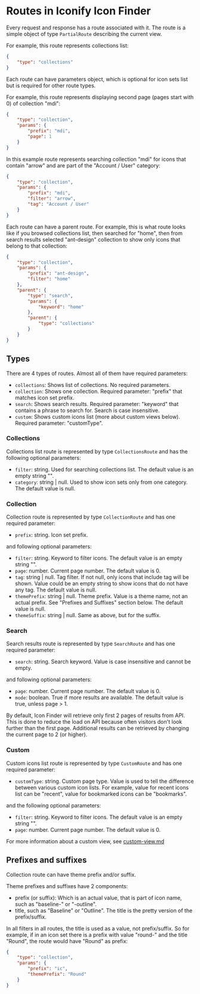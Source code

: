 # Routes in Iconify Icon Finder

Every request and response has a route associated with it. The route is a simple object of type `PartialRoute` describing the current view.

For example, this route represents collections list:

```json
{
	"type": "collections"
}
```

Each route can have parameters object, which is optional for icon sets list but is required for other route types.

For example, this route represents displaying second page (pages start with 0) of collection "mdi":

```json
{
	"type": "collection",
	"params": {
		"prefix": "mdi",
		"page": 1
	}
}
```

In this example route represents searching collection "mdi" for icons that contain "arrow" and are part of the "Account / User" category:

```json
{
	"type": "collection",
	"params": {
		"prefix": "mdi",
		"filter": "arrow",
		"tag": "Account / User"
	}
}
```

Each route can have a parent route. For example, this is what route looks like if you browsed collections list, then searched for "home", then from search results selected "ant-design" collection to show only icons that belong to that collection:

```json
{
	"type": "collection",
	"params": {
		"prefix": "ant-design",
		"filter": "home"
	},
	"parent": {
		"type": "search",
		"params": {
			"keyword": "home"
		},
		"parent": {
			"type": "collections"
		}
	}
}
```

## Types

There are 4 types of routes. Almost all of them have required parameters:

-   `collections`: Shows list of collections. No required parameters.
-   `collection`: Shows one collection. Required parameter: "prefix" that matches icon set prefix.
-   `search`: Shows search results. Required parameter: "keyword" that contains a phrase to search for. Search is case insensitive.
-   `custom`: Shows custom icons list (more about custom views below). Required parameter: "customType".

### Collections

Collections list route is represented by type `CollectionsRoute` and has the following optional parameters:

-   `filter`: string. Used for searching collections list. The default value is an empty string "".
-   `category`: string | null. Used to show icon sets only from one category. The default value is null.

### Collection

Collection route is represented by type `CollectionRoute` and has one required parameter:

-   `prefix`: string. Icon set prefix.

and following optional parameters:

-   `filter`: string. Keyword to filter icons. The default value is an empty string "".
-   `page`: number. Current page number. The default value is 0.
-   `tag`: string | null. Tag filter. If not null, only icons that include tag will be shown. Value could be an empty string to show icons that do not have any tag. The default value is null.
-   `themePrefix`: string | null. Theme prefix. Value is a theme name, not an actual prefix. See "Prefixes and Suffixes" section below. The default value is null.
-   `themeSuffix`: string | null. Same as above, but for the suffix.

### Search

Search results route is represented by type `SearchRoute` and has one required parameter:

-   `search`: string. Search keyword. Value is case insensitive and cannot be empty.

and following optional parameters:

-   `page`: number. Current page number. The default value is 0.
-   `mode`: boolean. True if more results are available. The default value is true, unless page > 1.

By default, Icon Finder will retrieve only first 2 pages of results from API. This is done to reduce the load on API because often visitors don't look further than the first page. Additional results can be retrieved by changing the current page to 2 (or higher).

### Custom

Custom icons list route is represented by type `CustomRoute` and has one required parameter:

-   `customType`: string. Custom page type. Value is used to tell the difference between various custom icon lists. For example, value for recent icons list can be "recent", value for bookmarked icons can be "bookmarks".

and the following optional parameters:

-   `filter`: string. Keyword to filter icons. The default value is an empty string "".
-   `page`: number. Current page number. The default value is 0.

For more information about a custom view, see [custom-view.md](custom-view.md)

## Prefixes and suffixes

Collection route can have theme prefix and/or suffix.

Theme prefixes and suffixes have 2 components:

-   prefix (or suffix): Which is an actual value, that is part of icon name, such as "baseline-" or "-outline".
-   title, such as "Baseline" or "Outline". The title is the pretty version of the prefix/suffix.

In all filters in all routes, the title is used as a value, not prefix/suffix. So for example, if in an icon set there is a prefix with value "round-" and the title "Round", the route would have "Round" as prefix:

```json
{
	"type": "collection",
	"params": {
		"prefix": "ic",
		"themePrefix": "Round"
	}
}
```
